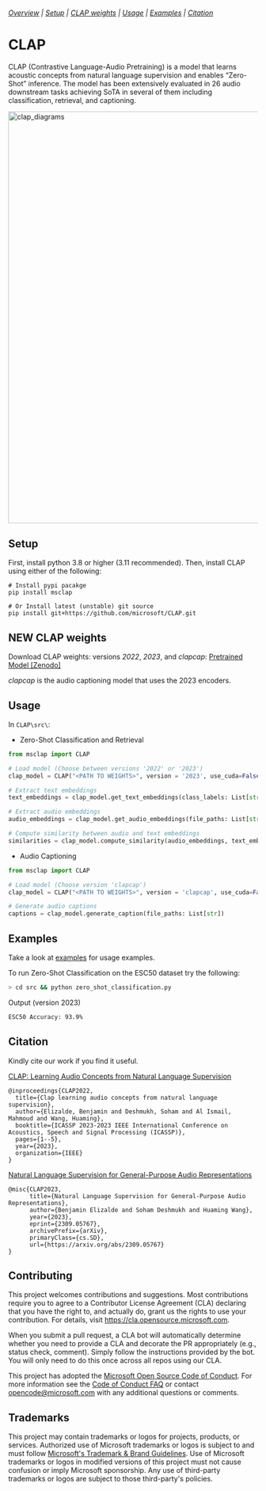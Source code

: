 ###### [Overview](#CLAP) | [Setup](#Setup) | [CLAP weights](#CLAP-weights) | [Usage](#Usage) | [Examples](#Examples) | [Citation](#Citation)

# CLAP

CLAP (Contrastive Language-Audio Pretraining) is a model that learns acoustic concepts from natural language supervision and enables “Zero-Shot” inference. The model has been extensively evaluated in 26 audio downstream tasks achieving SoTA in several of them including classification, retrieval, and captioning.

<img width="832" alt="clap_diagrams" src="https://raw.githubusercontent.com/hykilpikonna/CLAP/main/docs/diagram.png">

## Setup

First, install python 3.8 or higher (3.11 recommended). Then, install CLAP using either of the following:

```shell
# Install pypi pacakge
pip install msclap

# Or Install latest (unstable) git source
pip install git+https://github.com/microsoft/CLAP.git
```

## NEW CLAP weights
Download CLAP weights: versions _2022_, _2023_, and _clapcap_: [Pretrained Model \[Zenodo\]](https://zenodo.org/record/8378278)

_clapcap_ is the audio captioning model that uses the 2023 encoders.

## Usage

In `CLAP\src\`:

- Zero-Shot Classification and Retrieval
```python
from msclap import CLAP

# Load model (Choose between versions '2022' or '2023')
clap_model = CLAP("<PATH TO WEIGHTS>", version = '2023', use_cuda=False)

# Extract text embeddings
text_embeddings = clap_model.get_text_embeddings(class_labels: List[str])

# Extract audio embeddings
audio_embeddings = clap_model.get_audio_embeddings(file_paths: List[str])

# Compute similarity between audio and text embeddings 
similarities = clap_model.compute_similarity(audio_embeddings, text_embeddings)
```

- Audio Captioning
```python
from msclap import CLAP

# Load model (Choose version 'clapcap')
clap_model = CLAP("<PATH TO WEIGHTS>", version = 'clapcap', use_cuda=False)

# Generate audio captions
captions = clap_model.generate_caption(file_paths: List[str])
```

## Examples
Take a look at [examples](./examples/) for usage examples. 

To run Zero-Shot Classification on the ESC50 dataset try the following:

```bash
> cd src && python zero_shot_classification.py
```
Output (version 2023)
```bash
ESC50 Accuracy: 93.9%
```

## Citation

Kindly cite our work if you find it useful.

[CLAP: Learning Audio Concepts from Natural Language Supervision](https://ieeexplore.ieee.org/abstract/document/10095889)
```
@inproceedings{CLAP2022,
  title={Clap learning audio concepts from natural language supervision},
  author={Elizalde, Benjamin and Deshmukh, Soham and Al Ismail, Mahmoud and Wang, Huaming},
  booktitle={ICASSP 2023-2023 IEEE International Conference on Acoustics, Speech and Signal Processing (ICASSP)},
  pages={1--5},
  year={2023},
  organization={IEEE}
}
```

[Natural Language Supervision for General-Purpose Audio Representations](https://arxiv.org/abs/2309.05767)
```
@misc{CLAP2023,
      title={Natural Language Supervision for General-Purpose Audio Representations}, 
      author={Benjamin Elizalde and Soham Deshmukh and Huaming Wang},
      year={2023},
      eprint={2309.05767},
      archivePrefix={arXiv},
      primaryClass={cs.SD},
      url={https://arxiv.org/abs/2309.05767}
}
```

## Contributing

This project welcomes contributions and suggestions.  Most contributions require you to agree to a
Contributor License Agreement (CLA) declaring that you have the right to, and actually do, grant us
the rights to use your contribution. For details, visit https://cla.opensource.microsoft.com.

When you submit a pull request, a CLA bot will automatically determine whether you need to provide
a CLA and decorate the PR appropriately (e.g., status check, comment). Simply follow the instructions
provided by the bot. You will only need to do this once across all repos using our CLA.

This project has adopted the [Microsoft Open Source Code of Conduct](https://opensource.microsoft.com/codeofconduct/).
For more information see the [Code of Conduct FAQ](https://opensource.microsoft.com/codeofconduct/faq/) or
contact [opencode@microsoft.com](mailto:opencode@microsoft.com) with any additional questions or comments.

## Trademarks

This project may contain trademarks or logos for projects, products, or services. Authorized use of Microsoft 
trademarks or logos is subject to and must follow 
[Microsoft's Trademark & Brand Guidelines](https://www.microsoft.com/en-us/legal/intellectualproperty/trademarks/usage/general).
Use of Microsoft trademarks or logos in modified versions of this project must not cause confusion or imply Microsoft sponsorship.
Any use of third-party trademarks or logos are subject to those third-party's policies.
